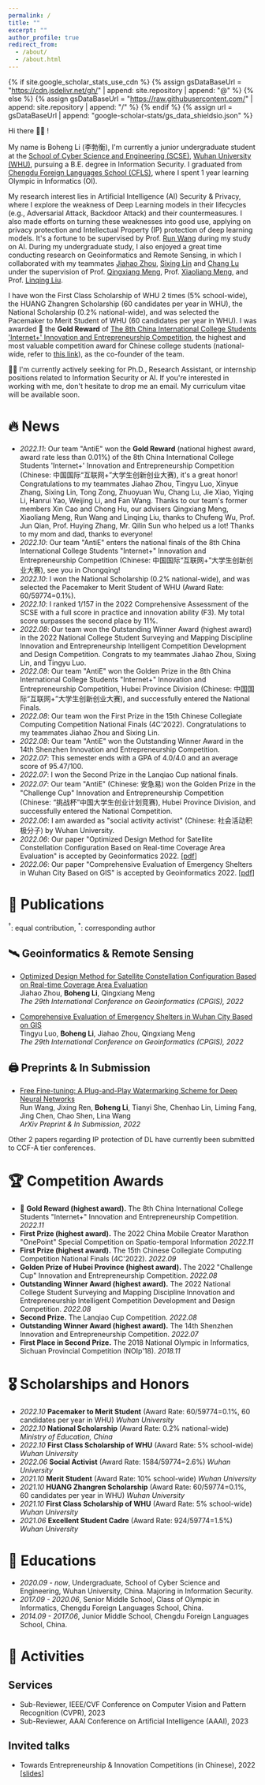 ```yaml
---
permalink: /
title: ""
excerpt: ""
author_profile: true
redirect_from: 
  - /about/
  - /about.html
---
```


{% if site.google_scholar_stats_use_cdn %}
{% assign gsDataBaseUrl = "https://cdn.jsdelivr.net/gh/" | append: site.repository | append: "@" %}
{% else %}
{% assign gsDataBaseUrl = "https://raw.githubusercontent.com/" | append: site.repository | append: "/" %}
{% endif %}
{% assign url = gsDataBaseUrl | append: "google-scholar-stats/gs_data_shieldsio.json" %}

<span class='anchor' id='about-me'></span>

Hi there 👋👋 !

My name is Boheng Li (李勃衡), I'm currently a junior undergraduate student at the [School of Cyber Science and Engineering (SCSE)](http://cse.whu.edu.cn/index.htm), [Wuhan University (WHU)](https://www.whu.edu.cn/), pursuing a B.E. degree in Information Security. I graduated from [Chengdu Foreign Languages School (CFLS)](http://www.cfls.net.cn/), where I spent 1 year learning Olympic in Informatics (OI).

My research interest lies in Artificial Intelligence (AI) Security & Privacy, where I explore the weakness of Deep Learning models in their lifecycles (e.g., Adversarial Attack, Backdoor Attack) and their countermeasures. I also made efforts on turning these weaknesses into good use, applying on privacy protection and Intellectual Property (IP) protection of deep learning models. It's a fortune to be supervised by Prof. [Run Wang](http://wangrun.github.io/) during my study on AI. During my undergraduate study, I also enjoyed a great time conducting research on  Geoinformatics and Remote Sensing, in which I collaborated with my teammates [Jiahao Zhou](https://github.com/DDAKUN), [Sixing Lin](https://github.com/LSX-s-Software) and [Chang Lu](https://mp.weixin.qq.com/s/8cqtcRdgskJ1gn_dXjAHzA) under the supervision of Prof. [Qingxiang Meng](http://jszy.whu.edu.cn/mengqingxiang/zh_CN/index.htm), Prof. [Xiaoliang Meng](http://jszy.whu.edu.cn/mengxiaoliang), and Prof. [Linqing Liu](https://ems.whu.edu.cn/info/1726/10806.htm).

I have won the First Class Scholarship of WHU 2 times (5% school-wide), the HUANG Zhangren Scholarship (60 candidates per year in WHU), the National Scholarship (0.2% national-wide), and was selected the Pacemaker to Merit Student of WHU (60 candidates per year in WHU). I was awarded 🏅️ the **Gold Reward** of [The 8th China International College Students 'Internet+' Innovation and Entrepreneurship Competition](https://cy.ncss.cn/), the highest and most valuable competition award for Chinese college students (national-wide, refer to [this link](https://news.eol.cn/yaowen/202103/t20210322_2087129.shtml)), as the co-founder of the team.

🌟🌟 I'm currently actively seeking for Ph.D., Research Assistant, or internship positions related to Information Security or AI. If you're interested in working with me, don't hesitate to drop me an email. My curriculum vitae will be available soon.

# 🔥 News
- *2022.11*: Our team "AntiE" won the **Gold Reward** (national highest award, award rate less than 0.01%) of the 8th China International College Students 'Internet+' Innovation and Entrepreneurship Competition (Chinese: 中国国际“互联网+”大学生创新创业大赛), it's a great honor! Congratulations to my teammates Jiahao Zhou, Tingyu Luo, Xinyue Zhang, Sixing Lin, Tong Zong, Zhuoyuan Wu, Chang Lu, Jie Xiao, Yiqing Li, Hanrui Yao, Weijing Li, and Fan Wang. Thanks to our team's former members Xin Cao and Chong Hu, our advisers Qingxiang Meng, Xiaoliang Meng, Run Wang and Linqing Liu, thanks to Chufeng Wu, Prof. Jun Qian, Prof. Huying Zhang, Mr. Qilin Sun who helped us a lot! Thanks to my mom and dad, thanks to everyone!
- *2022.10*: Our team "AntiE" enters the national finals of the 8th China International College Students "Internet+" Innovation and Entrepreneurship Competition (Chinese: 中国国际“互联网+”大学生创新创业大赛), see you in Chongqing!
- *2022.10*: I won the National Scholarship (0.2% national-wide), and was selected the Pacemaker to Merit Student of WHU (Award Rate: 60/59774=0.1%).
- *2022.10*: I ranked 1/157 in the 2022 Comprehensive Assessment of the SCSE with a full score in practice and innovation ability (F3). My total score surpasses the second place by 11%.
- *2022.08*: Our team won the Outstanding Winner Award (highest award) in the 2022 National College Student Surveying and Mapping Discipline Innovation and Entrepreneurship Intelligent Competition Development and Design Competition. Congrats to my teammates Jiahao Zhou, Sixing Lin, and Tingyu Luo.
- *2022.08*: Our team "AntiE" won the Golden Prize in the 8th China International College Students "Internet+" Innovation and Entrepreneurship Competition, Hubei Province Division (Chinese: 中国国际“互联网+”大学生创新创业大赛), and successfully entered the National Finals.
- *2022.08*: Our team won the First Prize in the 15th Chinese Collegiate Computing Competition National Finals (4C'2022). Congratulations to my teammates Jiahao Zhou and Sixing Lin.
- *2022.08*: Our team "AntiE" won the Outstanding Winner Award in the 14th Shenzhen Innovation and Entrepreneurship Competition.
- *2022.07*: This semester ends with a GPA of 4.0/4.0 and an average score of 95.47/100.
- *2022.07*: I won the Second Prize in the Lanqiao Cup national finals.
- *2022.07*: Our team "AntiE" (Chinese: 安急易) won the Golden Prize in the "Challenge Cup" Innovation and Entrepreneurship Competition (Chinese: “挑战杯”中国大学生创业计划竞赛), Hubei Province Division, and successfully entered the National Competition.
- *2022.06*: I am awarded as "social activity activist" (Chinese: 社会活动积极分子) by Wuhan University.
- *2022.06*: Our paper "Optimized Design Method for Satellite Constellation Configuration Based on Real-time Coverage Area Evaluation" is accepted by Geoinformatics 2022. \[[pdf](https://arxiv.org/pdf/2209.09131.pdf)\]
- *2022.06*: Our paper "Comprehensive Evaluation of Emergency Shelters in Wuhan City Based on GIS" is accepted by Geoinformatics 2022. \[[pdf](https://arxiv.org/pdf/2209.07687.pdf)\]


# 📝 Publications 

$^\dagger$: equal contribution, $^*$: corresponding author

## 🛰️ Geoinformatics & Remote Sensing
- [Optimized Design Method for Satellite Constellation Configuration Based on Real-time Coverage Area Evaluation](https://ieeexplore.ieee.org/document/9963835)   
Jiahao Zhou, **Boheng Li**, Qingxiang Meng   
*The 29th International Conference on Geoinformatics (CPGIS), 2022*

- [Comprehensive Evaluation of Emergency Shelters in Wuhan City Based on GIS](https://ieeexplore.ieee.org/document/9963810)   
Tingyu Luo, **Boheng Li**, Jiahao Zhou, Qingxiang Meng   
*The 29th International Conference on Geoinformatics (CPGIS), 2022*

## 🖨️ Preprints & In Submission
- [Free Fine-tuning: A Plug-and-Play Watermarking Scheme for Deep Neural Networks](https://arxiv.org/abs/2210.07809)   
Run Wang, Jixing Ren, **Boheng Li**, Tianyi She, Chenhao Lin, Liming Fang, Jing Chen, Chao Shen, Lina Wang   
*ArXiv Preprint & In Submission, 2022*


Other 2 papers regarding IP protection of DL have currently been submitted to CCF-A tier conferences.


# 🏆 Competition Awards
- 🏅️ **Gold Reward (highest award).** The 8th China International College Students "Internet+" Innovation and Entrepreneurship Competition. *2022.11*
- **First Prize (highest award).** The 2022 China Mobile Creator Marathon "OnePoint" Special Competition on Spatio-temporal Information *2022.11*
- **First Prize (highest award).** The 15th Chinese Collegiate Computing Competition National Finals (4C'2022). *2022.09*
- **Golden Prize of Hubei Province (highest award).** The 2022 "Challenge Cup" Innovation and Entrepreneurship Competition. *2022.08*
- **Outstanding Winner Award (highest award).** The 2022 National College Student Surveying and Mapping Discipline Innovation and Entrepreneurship Intelligent Competition Development and Design Competition. *2022.08*
- **Second Prize.** The Lanqiao Cup Competition. *2022.08*
- **Outstanding Winner Award (highest award).** The 14th Shenzhen Innovation and Entrepreneurship Competition. *2022.07*
- **First Place in Second Prize.** The 2018 National Olympic in Informatics, Sichuan Provincial Competition (NOIp'18). *2018.11*

# 🎖 Scholarships and Honors
- *2022.10* **Pacemaker to Merit Student** (Award Rate: 60/59774=0.1%, 60 candidates per year in WHU) *Wuhan University*
- *2022.10* **National Scholarship** (Award Rate: 0.2% national-wide) *Ministry of Education, China* 
- *2022.10* **First Class Scholarship of WHU** (Award Rate: 5% school-wide) *Wuhan University* 
- *2022.06* **Social Activist** (Award Rate: 1584/59774=2.6%) *Wuhan University*
- *2021.10* **Merit Student**  (Award Rate: 10% school-wide) *Wuhan University* 
- *2021.10* **HUANG Zhangren Scholarship** (Award Rate: 60/59774=0.1%, 60 candidates per year in WHU) *Wuhan University* 
- *2021.10* **First Class Scholarship of WHU** (Award Rate: 5% school-wide) *Wuhan University* 
- *2021.06* **Excellent Student Cadre** (Award Rate: 924/59774=1.5%) *Wuhan University*

# 📖 Educations
- *2020.09 - now*, Undergraduate, School of Cyber Science and Engineering, Wuhan University, China. Majoring in Information Security. 
- *2017.09 - 2020.06*, Senior Middle School, Class of Olympic in Informatics, Chengdu Foreign Languages School, China.
- *2014.09 - 2017.06*, Junior Middle School, Chengdu Foreign Languages School, China.

# 🎡 Activities

## Services

- Sub-Reviewer, IEEE/CVF Conference on Computer Vision and Pattern Recognition (CVPR), 2023
- Sub-Reviewer, AAAI Conference on Artificial Intelligence (AAAI), 2023

## Invited talks

- Towards Entrepreneurship & Innovation Competitions (in Chinese), 2022 \[[slides](https://github.com/AntigoneRandy/antigonerandy.github.io/raw/main/docs/towards-22.pdf)\]

<!-- # 💻 Internships
To be updated. -->